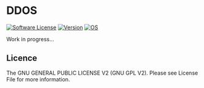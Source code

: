 # DDOS
[![Software License](https://img.shields.io/badge/license-GNU%20GPL%20V2-green.svg?style=flat-square)](LICENSE) [![Version](https://img.shields.io/badge/version-0.0.0-red.svg?style=flat-square)](https://github.com/solikate/DDOS)
[![OS](https://img.shields.io/badge/OS-Linux-orange.svg?style=flat-square)](https://github.com/torvalds/linux)

Work in progress...

## Licence
The GNU GENERAL PUBLIC LICENSE V2 (GNU GPL V2). Please see License File for more information.
